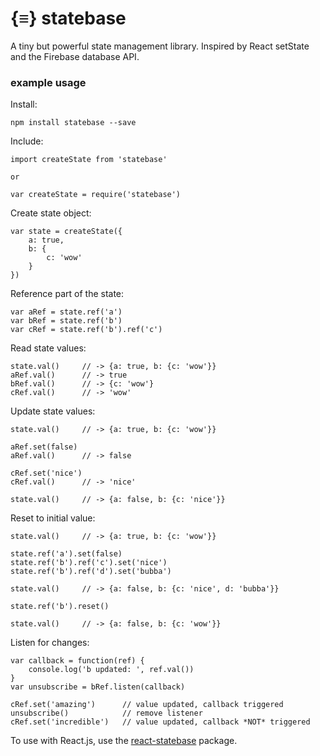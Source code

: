 # {≡} statebase
A tiny but powerful state management library. Inspired by React setState and the Firebase database API.

### example usage

Install:
```
npm install statebase --save
```

Include:
```
import createState from 'statebase'

or 

var createState = require('statebase')
```

Create state object:
```
var state = createState({
    a: true,
    b: {
        c: 'wow'
    }
})
```

Reference part of the state:
```
var aRef = state.ref('a')
var bRef = state.ref('b')
var cRef = state.ref('b').ref('c')
```
Read state values:
```
state.val()     // -> {a: true, b: {c: 'wow'}}
aRef.val()      // -> true
bRef.val()      // -> {c: 'wow'}
cRef.val()      // -> 'wow'
```

Update state values:
```
state.val()     // -> {a: true, b: {c: 'wow'}}

aRef.set(false)
aRef.val()      // -> false

cRef.set('nice')
cRef.val()      // -> 'nice'

state.val()     // -> {a: false, b: {c: 'nice'}}
```

Reset to initial value:
```
state.val()     // -> {a: true, b: {c: 'wow'}}

state.ref('a').set(false)
state.ref('b').ref('c').set('nice')
state.ref('b').ref('d').set('bubba')

state.val()     // -> {a: false, b: {c: 'nice', d: 'bubba'}}

state.ref('b').reset()

state.val()     // -> {a: false, b: {c: 'wow'}}
```

Listen for changes:
```
var callback = function(ref) {
    console.log('b updated: ', ref.val())
}
var unsubscribe = bRef.listen(callback)

cRef.set('amazing')      // value updated, callback triggered
unsubscribe()            // remove listener
cRef.set('incredible')   // value updated, callback *NOT* triggered
```

To use with React.js, use the [react-statebase](https://github.com/ee92/react-statebase "React Statebase") package.


